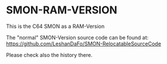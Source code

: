 # SMON-RAM-VERSION
This is the C64 SMON as a RAM-Version

The "normal" SMON-Version source code can be found at: 
https://github.com/LeshanDaFo/SMON-RelocatableSourceCode

Please check also the history there.